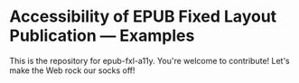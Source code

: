 
# Accessibility of EPUB Fixed Layout Publication — Examples

This is the repository for epub-fxl-a11y. You're welcome to contribute! Let's make the Web rock our socks
off!
